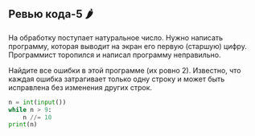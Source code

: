 ## Ревью кода-5 🌶️
На обработку поступает натуральное число. Нужно написать программу, которая выводит на экран его первую (старшую) цифру. Программист торопился и написал программу неправильно.

Найдите все ошибки в этой программе (их ровно 2). Известно, что каждая ошибка затрагивает только одну строку и может быть исправлена без изменения других строк.

```python
n = int(input())
while n > 9:
    n //= 10
print(n)

```